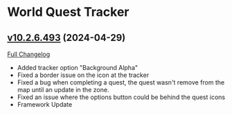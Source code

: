 # World Quest Tracker

## [v10.2.6.493](https://github.com/Tercioo/World-Quest-Tracker/tree/v10.2.6.493) (2024-04-29)
[Full Changelog](https://github.com/Tercioo/World-Quest-Tracker/compare/v10.2.6.492...v10.2.6.493) 

- Added tracker option "Background Alpha"  
- Fixed a border issue on the icon at the tracker  
- Fixed a bug when completing a quest, the quest wasn't remove from the map until an update in the zone.  
- Fixed an issue where the options button could be behind the quest icons  
- Framework Update  
